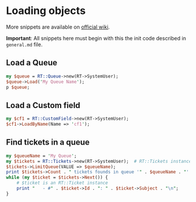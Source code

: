# Loading objects

More snippets are available on [official wiki](http://requesttracker.wikia.com/wiki/CodeSnippets).

**Important**: All snippets here must begin with this the init code described in `general.md` file.

## Load a Queue

```perl
my $queue = RT::Queue->new(RT->SystemUser);
$queue->Load('My Queue Name');
p $queue;
```

## Load a Custom field

```perl
my $cf1 = RT::CustomField->new(RT->SystemUser);
$cf1->LoadByName(Name => 'cf1');
```

## Find tickets in a queue

```perl
my $queueName = 'My Queue';
my $tickets = RT::Tickets->new(RT->SystemUser);  # RT::Tickets instance
$tickets->LimitQueue(VALUE => $queueName);
print $tickets->Count . " tickets founds in queue '" . $queueName . "':\n";
while (my $ticket = $tickets->Next()) {
    # $ticket is an RT::Ticket instance
    print "   - #" . $ticket->Id . ": " . $ticket->Subject . "\n";
}
```
